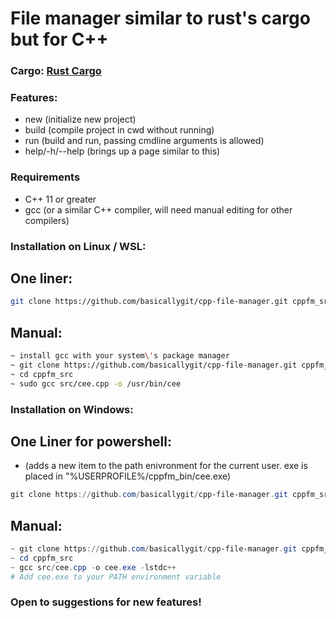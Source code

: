 # File manager similar to rust's cargo but for C++
### Cargo: [Rust Cargo](https://doc.rust-lang.org/cargo/)
### Features:
- new (initialize new project)
- build (compile project in cwd without running)
- run (build and run, passing cmdline arguments is allowed)
- help/-h/--help (brings up a page similar to this)
### Requirements
- C++ 11 or greater
- gcc (or a similar C++ compiler, will need manual editing for other compilers)
### Installation on Linux / WSL:
## One liner:
```bash
git clone https://github.com/basicallygit/cpp-file-manager.git cppfm_src && cd cppfm_src && chmod +x setup.sh && sudo ./setup.sh
```
## Manual:
```bash
~ install gcc with your system\'s package manager
~ git clone https://github.com/basicallygit/cpp-file-manager.git cppfm_src
~ cd cppfm_src
~ sudo gcc src/cee.cpp -o /usr/bin/cee
```
### Installation on Windows:
## One Liner for powershell:
- (adds a new item to the path enivronment for the current user. exe is placed in "%USERPROFILE%/cppfm_bin/cee.exe)
```PowerShell
git clone https://github.com/basicallygit/cpp-file-manager.git cppfm_src;cd cppfm_src;mkdir "$Env:userprofile\cppfm_bin";gcc src/cee.cpp -o cee.exe;move .\cee.exe "$Env:userprofile\cppfm_bin\cee.exe";[Environment]::SetEnvironmentVariable("PATH", $Env:PATH + ";" + "$Env:userprofile\cppfm_bin", [EnvironmentVariableTarget]::User)
```
## Manual:
```powershell
~ git clone https://github.com/basicallygit/cpp-file-manager.git cppfm_src
~ cd cppfm_src
~ gcc src/cee.cpp -o cee.exe -lstdc++
# Add cee.exe to your PATH environment variable
```
### Open to suggestions for new features!